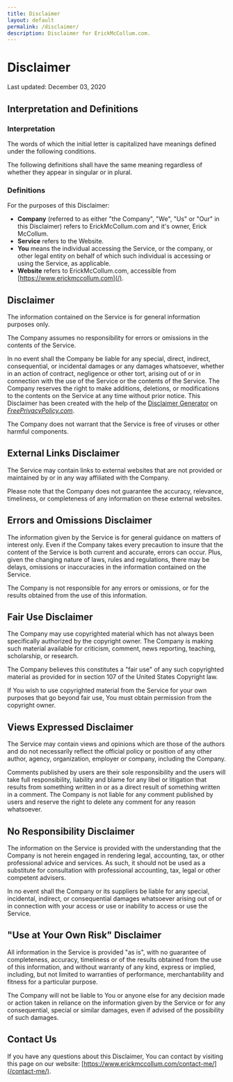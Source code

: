 ```yaml
---
title: Disclaimer
layout: default
permalink: /disclaimer/
description: Disclaimer for ErickMcCollum.com.
---
```


# Disclaimer

Last updated: December 03, 2020

## Interpretation and Definitions
### Interpretation
The words of which the initial letter is capitalized have meanings defined under the following conditions.

The following definitions shall have the same meaning regardless of whether they appear in singular or in plural.

### Definitions
For the purposes of this Disclaimer:
- **Company** (referred to as either "the Company", "We", "Us" or "Our" in this Disclaimer) refers to ErickMcCollum.com and it's owner, Erick McCollum.
- **Service** refers to the Website.
- **You** means the individual accessing the Service, or the company, or other legal entity on behalf of which such individual is accessing or using the Service, as applicable.
- **Website** refers to ErickMcCollum.com, accessible from [https://www.erickmccollum.com](/).

## Disclaimer
The information contained on the Service is for general information purposes only.

The Company assumes no responsibility for errors or omissions in the contents of the Service.

In no event shall the Company be liable for any special, direct, indirect, consequential, or incidental damages or any damages whatsoever, whether in an action of contract, negligence or other tort, arising out of or in connection with the use of the Service or the contents of the Service. The Company reserves the right to make additions, deletions, or modifications to the contents on the Service at any time without prior notice. This Disclaimer has been created with the help of the [Disclaimer Generator](https://www.freeprivacypolicy.com/free-disclaimer-generator/) on *[FreePrivacyPolicy.com](https://app.freeprivacypolicy.com/)*.

The Company does not warrant that the Service is free of viruses or other harmful components.

## External Links Disclaimer
The Service may contain links to external websites that are not provided or maintained by or in any way affiliated with the Company.

Please note that the Company does not guarantee the accuracy, relevance, timeliness, or completeness of any information on these external websites.

## Errors and Omissions Disclaimer
The information given by the Service is for general guidance on matters of interest only. Even if the Company takes every precaution to insure that the content of the Service is both current and accurate, errors can occur. Plus, given the changing nature of laws, rules and regulations, there may be delays, omissions or inaccuracies in the information contained on the Service.

The Company is not responsible for any errors or omissions, or for the results obtained from the use of this information.

## Fair Use Disclaimer
The Company may use copyrighted material which has not always been specifically authorized by the copyright owner. The Company is making such material available for criticism, comment, news reporting, teaching, scholarship, or research.

The Company believes this constitutes a "fair use" of any such copyrighted material as provided for in section 107 of the United States Copyright law.

If You wish to use copyrighted material from the Service for your own purposes that go beyond fair use, You must obtain permission from the copyright owner.

## Views Expressed Disclaimer
The Service may contain views and opinions which are those of the authors and do not necessarily reflect the official policy or position of any other author, agency, organization, employer or company, including the Company.

Comments published by users are their sole responsibility and the users will take full responsibility, liability and blame for any libel or litigation that results from something written in or as a direct result of something written in a comment. The Company is not liable for any comment published by users and reserve the right to delete any comment for any reason whatsoever.

## No Responsibility Disclaimer
The information on the Service is provided with the understanding that the Company is not herein engaged in rendering legal, accounting, tax, or other professional advice and services. As such, it should not be used as a substitute for consultation with professional accounting, tax, legal or other competent advisers.

In no event shall the Company or its suppliers be liable for any special, incidental, indirect, or consequential damages whatsoever arising out of or in connection with your access or use or inability to access or use the Service.

## "Use at Your Own Risk" Disclaimer
All information in the Service is provided "as is", with no guarantee of completeness, accuracy, timeliness or of the results obtained from the use of this information, and without warranty of any kind, express or implied, including, but not limited to warranties of performance, merchantability and fitness for a particular purpose.

The Company will not be liable to You or anyone else for any decision made or action taken in reliance on the information given by the Service or for any consequential, special or similar damages, even if advised of the possibility of such damages.

## Contact Us
If you have any questions about this Disclaimer, You can contact by visiting this page on our website: [https://www.erickmccollum.com/contact-me/](/contact-me/).
